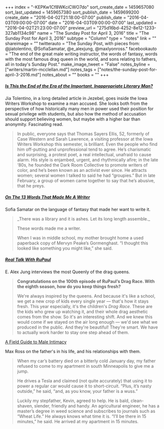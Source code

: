 +++
index = "-KEPKw1Cf8WKciCWO7do"
sort_create_date = 1459657080
sort_last_updated = 1459657380
sort_publish_date = 1459699200
create_date = "2016-04-02T21:18:00-07:00"
publish_date = "2016-04-03T09:00:00-07:00"
date = "2016-04-03T09:00:00-07:00"
last_updated = "2016-04-02T21:23:00-07:00"
preview_url = "275d16bd-4252-8e12-1233-327ab1134c98"
name = "The Sunday Post for April 3, 2016"
title = "The Sunday Post for April 3, 2016"
subtype = "Column"
type = "notes"
link = ""
shareimage = ""
twitterauto = "The Sunday Post, with pieces from: @jiatolentino, @SofiaSamatar, @e_alexjung, @maxlyonross."
facebookauto = "The end of the great male writing instructor, the words of fantasy, words with the most famous drag queen in the world, and sons relating to fathers, all in today's Sunday Post."
make_image_tweet = "False"
notes_byline = ["writers/martin-mcclellan.md"]
notes_tags = ["notes/the-sunday-post-for-april-3-2016.md"]
notes_about = ""
books = ""
+++
<h5><a href="http://jezebel.com/is-this-the-end-of-the-era-of-the-important-inappropri-1765684275?rev=1459187294779" title="Is This the End of the Era of the Important, Inappropriate Literary Man?">Is This the End of the Era of the Important, Inappropriate Literary Man? </a></h5>

Jia Tolentino, in a long detailed article in Jezebel, goes inside the Iowa Writers Workshop to examine a man accused. She looks both from the perspective of how historically many men in power used their position for sexual privilege with students, but also how the method of accusation should support believing women, but maybe with a higher bar than anonymity. Fascinating read.

<blockquote>
	In public, everyone says that Thomas Sayers Ellis, 52, formerly of Case Western and Sarah Lawrence, a visiting professor at the Iowa Writers Workshop this semester, is brilliant. Even the people who find him off-putting and unprofessional tend to agree. He’s charismatic and surprising, a protest poet, a real intellectual, unafraid to cause alarm. His style is enjambed, urgent, and rhythmically afire; in the late ‘80s, he founded the Dark Room Collective to promote writers of color, and he’s been known as an activist ever since. He attracts women; several women I talked to said he had “groupies.” But in late February, a group of women came together to say that he’s abusive, that he preys.
</blockquote>

<h5><a href="http://lithub.com/on-the-13-words-that-made-me-a-writer/" title="On the 13 Words That Made Me a Writer | Literary  Hub">On The 13 Words That Made Me A Writer</a></h5>

Sofia Samatar on the language of fantasy that made her want to write it. 

<blockquote>
	_There was a library and it is ashes. Let its long length assemble._

These words made me a writer.

When I was in middle school, my mother brought home a used paperback copy of Mervyn Peake’s Gormenghast. “I thought this looked like something you might like,” she said.
</blockquote>

<h5><a href="http://www.vulture.com/2016/03/rupaul-drag-race-interview.html?mid=twitter_nymag#" title="None">Real Talk With RuPaul</a></h5>

E. Alex Jung interviews the most Queenly of the drag queens.

<blockquote>
	<strong>Congratulations on the 100th episode of RuPaul’s Drag Race. With the eighth season, how do you keep things fresh? </strong>

We're always inspired by the queens. And because it's like a school, we get a new crop of kids every single year — that's how it stays fresh. This year especially, it's the children's _Drag Race_. These are the kids who grew up watching it, and their whole drag aesthetic comes from the show. So it's an interesting shift. And we knew this would come if we stayed on the air long enough — we'd see what we produced in the public. And they're beautiful! They're smart. We have to actually work harder to stay one step ahead of them.
</blockquote>

<a href="http://www.nytimes.com/2016/03/27/fashion/men-intimacy-masculinity.html?mtrref=undefined&amp;_r=0" title="None">A Field Guide to Male Intimacy</a>

Max Ross on the father's in his life, and his relationships with them. 

<blockquote>
	When my car’s battery died on a bitterly cold January day, my father refused to come to my apartment in south Minneapolis to give me a jump.

He drives a Tesla and claimed (not quite accurately) that using it to power a regular car would cause it to short-circuit. “Plus, it’s nasty outside,” he said, “and, as you know, your father is a wuss.”

Luckily my stepfather, Kevin, agreed to help. He is bald, clean-shaven, slender, friendly and handy. An agricultural engineer, he has a master’s degree in weed science and subscribes to journals such as “Wheat Life.” He always knows what time it is. “I’ll be there in 15 minutes,” he said. He arrived at my apartment in 15 minutes.
</blockquote>